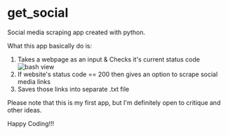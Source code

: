 # get_social

Social media scraping app created with python. 

What this app basically do is:

1. Takes a webpage as an input & Checks it's current status code
![bash view](gifs/type_website_url.gif)
3. If website's status code == 200 then gives an option to scrape social media links
4. Saves those links into separate .txt file

Please note that this is my first app, but I'm definitely open to critique and other ideas.

Happy Coding!!!
